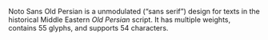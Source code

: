 Noto Sans Old Persian is a unmodulated (“sans serif”) design for texts in the historical Middle Eastern _Old Persian_ script. It has multiple weights, contains 55 glyphs, and supports 54 characters.